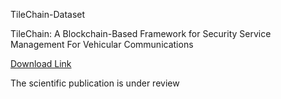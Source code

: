 TileChain-Dataset

TileChain: A Blockchain-Based Framework for Security Service Management For Vehicular Communications

[Download Link](https://www.icloud.com/iclouddrive/009s0J6Q6hp22HgrXXSrxfZvA#TileChain_Perf)

The scientific publication is under review
